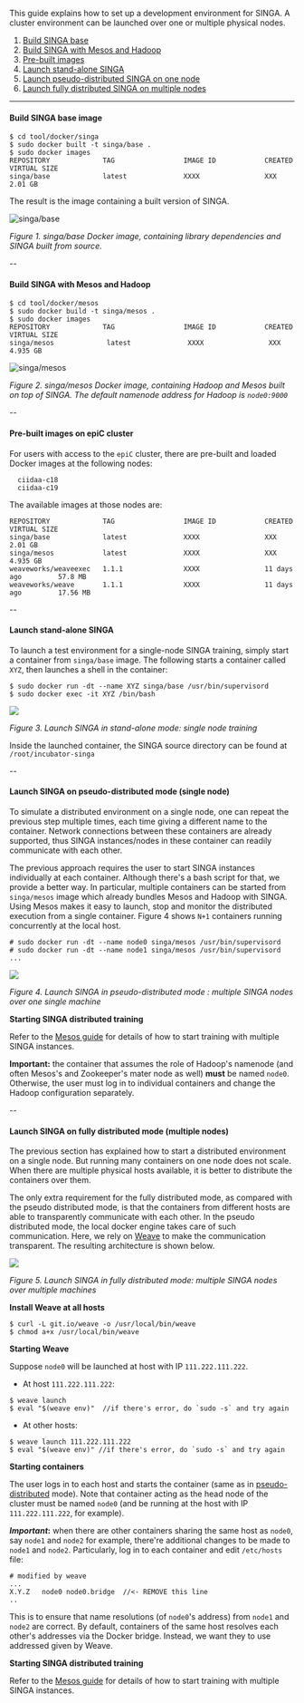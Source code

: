 This guide explains how to set up a development environment for SINGA. A cluster environment can be launched over one or multiple physical nodes. 

1. [Build SINGA base](#build_base)
2. [Build SINGA with Mesos and Hadoop](#build_mesos)
3. [Pre-built images](#pre_built)
4. [Launch stand-alone SINGA](#launch_stand_alone)
5. [Launch pseudo-distributed SINGA on one node](#launch_pseudo)
6. [Launch fully distributed SINGA on multiple nodes](#launch_distributed)

---

<a name="build_base"></a>
#### Build SINGA base image
 
````
$ cd tool/docker/singa
$ sudo docker built -t singa/base . 
$ sudo docker images
REPOSITORY             TAG                 IMAGE ID            CREATED             VIRTUAL SIZE
singa/base             latest              XXXX                XXX                 2.01 GB
````

The result is the image containing a built version of SINGA. 

   ![singa/base](http://www.comp.nus.edu.sg/~dinhtta/files/images_base.png)

   *Figure 1. singa/base Docker image, containing library dependencies and SINGA built from source.*

--

<a name="build_mesos"></a>
#### Build SINGA with Mesos and Hadoop
````
$ cd tool/docker/mesos
$ sudo docker build -t singa/mesos .
$ sudo docker images
REPOSITORY             TAG                 IMAGE ID            CREATED             VIRTUAL SIZE
singa/mesos             latest              XXXX                XXX                 4.935 GB
````
   ![singa/mesos](http://www.comp.nus.edu.sg/~dinhtta/files/images_mesos.png#1)
   
   *Figure 2. singa/mesos Docker image, containing Hadoop and Mesos built on
top of SINGA. The default namenode address for Hadoop is `node0:9000`*

--

<a name="pre_built"></a>
#### Pre-built images on epiC cluster
For users with access to the `epiC` cluster, there are pre-built and loaded Docker images at the following nodes:

      ciidaa-c18
      ciidaa-c19

The available images at those nodes are:
````
REPOSITORY             TAG                 IMAGE ID            CREATED             VIRTUAL SIZE
singa/base             latest              XXXX                XXX                 2.01 GB
singa/mesos            latest              XXXX                XXX                 4.935 GB
weaveworks/weaveexec   1.1.1               XXXX                11 days ago         57.8 MB
weaveworks/weave       1.1.1               XXXX                11 days ago         17.56 MB
````

--

<a name="launch_stand_alone"></a>
#### Launch stand-alone SINGA
To launch a test environment for a single-node SINGA training, simply start a
container from `singa/base` image. The following starts a container called
`XYZ`, then launches a shell in the container: 

````
$ sudo docker run -dt --name XYZ singa/base /usr/bin/supervisord
$ sudo docker exec -it XYZ /bin/bash
````

   ![](http://www.comp.nus.edu.sg/~dinhtta/files/images_standalone.png#1)

   *Figure 3. Launch SINGA in stand-alone mode: single node training*

Inside the launched container, the SINGA source directory can be found at `/root/incubator-singa`

--

<a name="launch_pseudo"></a>
#### Launch SINGA on pseudo-distributed mode (single node)
To simulate a distributed environment on a single node, one can repeat the
previous step multiple times, each time giving a different name to the
container.  Network connections between these containers are already supported,
thus SINGA instances/nodes in these container can readily communicate with each
other. 

The previous approach requires the user to start SINGA instances individually
at each container. Although there's a bash script for that, we provide a better
way. In particular, multiple containers can be started from `singa/mesos` image
which already bundles Mesos and Hadoop with SINGA. Using Mesos makes it easy to
launch, stop and monitor the distributed execution from a single container.
Figure 4 shows `N+1` containers running concurrently at the local host. 

````
# sudo docker run -dt --name node0 singa/mesos /usr/bin/supervisord
# sudo docker run -dt --name node1 singa/mesos /usr/bin/supervisord
...
````
   ![](http://www.comp.nus.edu.sg/~dinhtta/files/images_pseudo.png#1)
   
   *Figure 4. Launch SINGA in pseudo-distributed mode : multiple SINGA nodes over one single machine*

**Starting SINGA distributed training**

Refer to the [Mesos
guide](https://github.com/ug93tad/incubator-singa/blob/SINGA-11/tool/mesos/README.md)
for details of how to start training with multiple SINGA instances. 

**Important:** the container that assumes the role of Hadoop's namenode (and often Mesos's and Zookeeper's mater node as well) **must** be named `node0`. Otherwise, the user must log in to individual containers and change the Hadoop configuration separately. 
 
--

<a name="launch_distributed"></a>
#### Launch SINGA on fully distributed mode (multiple nodes)
The previous section has explained how to start a distributed environment on a
single node. But running many containers on one node does not scale. When there
are multiple physical hosts available, it is better to distribute the
containers over them. 

The only extra requirement for the fully distributed mode, as compared with the
pseudo distributed mode, is that the containers from different hosts are able
to transparently communicate with each other. In the pseudo distributed mode,
the local docker engine takes care of such communication. Here, we rely on
[Weave](http://weave.works/guides/weave-docker-ubuntu-simple.html) to make the
communication transparent. The resulting architecture is shown below.  

   ![](http://www.comp.nus.edu.sg/~dinhtta/files/images_full.png#1)
   
   *Figure 5. Launch SINGA in fully distributed mode: multiple SINGA nodes over multiple machines*

**Install Weave at all hosts**
```
$ curl -L git.io/weave -o /usr/local/bin/weave
$ chmod a+x /usr/local/bin/weave
```

**Starting Weave**

Suppose `node0` will be launched at host with IP `111.222.111.222`.

* At host `111.222.111.222`:
````
$ weave launch
$ eval "$(weave env)"  //if there's error, do `sudo -s` and try again
````
* At other hosts:
````
$ weave launch 111.222.111.222
$ eval "$(weave env)" //if there's error, do `sudo -s` and try again
````

**Starting containers**

The user logs in to each host and starts the container (same as in [pseudo-distributed](#launch_pseudo) mode). Note that container acting as the head node of the cluster must be named `node0` (and be running at the host with IP `111.222.111.222`, for example). 

**_Important_:** when there are other containers sharing the same host as `node0`, say `node1` and `node2` for example,
there're additional changes to be made to `node1` and `node2`. Particularly, log in to each container and edit
`/etc/hosts` file:

````
# modified by weave
...
X.Y.Z	node0 node0.bridge  //<- REMOVE this line
..
````
This is to ensure that name resolutions (of `node0`'s address) from `node1` and `node2` are correct. By default,
containers of the same host resolves each other's addresses via the Docker bridge. Instead, we want they to use
addressed given by Weave.  


**Starting SINGA distributed training**

Refer to the [Mesos
guide](https://github.com/ug93tad/incubator-singa/blob/SINGA-11/tool/mesos/README.md)
for details of how to start training with multiple SINGA instances. 

